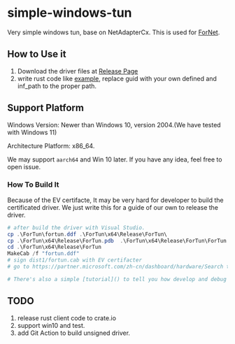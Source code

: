 # simple-windows-tun
Very simple windows tun, base on NetAdapterCx. This is used for [ForNet](https://github.com/ForNetCode/fornet).

## How to Use it
1. Download the driver files at [Release Page](https://github.com/ForNetCode/simple-windows-tun/releases)
2. write rust code like [example](https://github.com/ForNetCode/simple-windows-tun/blob/main/FunTunCli/src/examples/simple.rs), replace guid with your own defined and inf_path to the proper path.

## Support Platform
Windows Version: Newer than Windows 10, version 2004.(We have tested with Windows 11)

Architecture Platform:  x86_64.

We may support `aarch64` and Win 10 later. If you have any idea, feel free to open issue.



### How To Build It
Because of the EV certifacte, It may be very hard for developer to build the certificated driver. We just write this for a guide of our own to release the driver.
```powershell
# after build the driver with Visual Studio.
cp .\ForTun\fortun.ddf .\ForTun\x64\Release\ForTun\
cp .\ForTun\x64\Release\ForTun.pdb  .\ForTun\x64\Release\ForTun\ForTun.pdb
cd .\ForTun\x64\Release\ForTun
MakeCab /f "fortun.ddf"
# sign dist1/fortun.cab with EV certifacter
# go to https://partner.microsoft.com/zh-cn/dashboard/hardware/Search to submit and signed with Windows.

# There's also a simple [tutorial]() to tell you how develop and debug Windows driver in Chiease.
```


## TODO
1. release rust client code to crate.io
2. support win10 and test.
3. add Git Action to build unsigned driver.